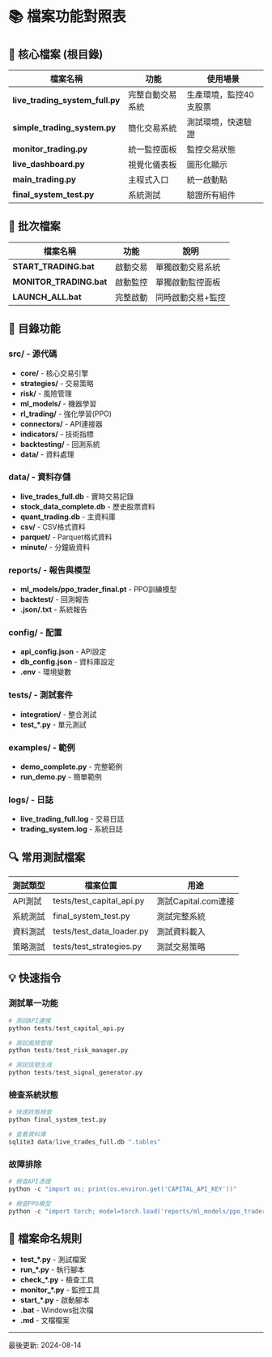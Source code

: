 # 📚 檔案功能對照表

## 🎯 核心檔案 (根目錄)

| 檔案名稱 | 功能 | 使用場景 |
|---------|------|----------|
| **live_trading_system_full.py** | 完整自動交易系統 | 生產環境，監控40支股票 |
| **simple_trading_system.py** | 簡化交易系統 | 測試環境，快速驗證 |
| **monitor_trading.py** | 統一監控面板 | 監控交易狀態 |
| **live_dashboard.py** | 視覺化儀表板 | 圖形化顯示 |
| **main_trading.py** | 主程式入口 | 統一啟動點 |
| **final_system_test.py** | 系統測試 | 驗證所有組件 |

## 🔧 批次檔案

| 檔案名稱 | 功能 | 說明 |
|---------|------|------|
| **START_TRADING.bat** | 啟動交易 | 單獨啟動交易系統 |
| **MONITOR_TRADING.bat** | 啟動監控 | 單獨啟動監控面板 |
| **LAUNCH_ALL.bat** | 完整啟動 | 同時啟動交易+監控 |

## 📂 目錄功能

### src/ - 源代碼
- **core/** - 核心交易引擎
- **strategies/** - 交易策略
- **risk/** - 風險管理
- **ml_models/** - 機器學習
- **rl_trading/** - 強化學習(PPO)
- **connectors/** - API連接器
- **indicators/** - 技術指標
- **backtesting/** - 回測系統
- **data/** - 資料處理

### data/ - 資料存儲
- **live_trades_full.db** - 實時交易記錄
- **stock_data_complete.db** - 歷史股票資料
- **quant_trading.db** - 主資料庫
- **csv/** - CSV格式資料
- **parquet/** - Parquet格式資料
- **minute/** - 分鐘級資料

### reports/ - 報告與模型
- **ml_models/ppo_trader_final.pt** - PPO訓練模型
- **backtest/** - 回測報告
- **.json/.txt** - 系統報告

### config/ - 配置
- **api_config.json** - API設定
- **db_config.json** - 資料庫設定
- **.env** - 環境變數

### tests/ - 測試套件
- **integration/** - 整合測試
- **test_*.py** - 單元測試

### examples/ - 範例
- **demo_complete.py** - 完整範例
- **run_demo.py** - 簡單範例

### logs/ - 日誌
- **live_trading_full.log** - 交易日誌
- **trading_system.log** - 系統日誌

## 🔍 常用測試檔案

| 測試類型 | 檔案位置 | 用途 |
|---------|---------|------|
| API測試 | tests/test_capital_api.py | 測試Capital.com連接 |
| 系統測試 | final_system_test.py | 測試完整系統 |
| 資料測試 | tests/test_data_loader.py | 測試資料載入 |
| 策略測試 | tests/test_strategies.py | 測試交易策略 |

## 💡 快速指令

### 測試單一功能
```python
# 測試API連接
python tests/test_capital_api.py

# 測試風險管理
python tests/test_risk_manager.py

# 測試信號生成
python tests/test_signal_generator.py
```

### 檢查系統狀態
```python
# 快速狀態檢查
python final_system_test.py

# 查看資料庫
sqlite3 data/live_trades_full.db ".tables"
```

### 故障排除
```python
# 檢查API憑證
python -c "import os; print(os.environ.get('CAPITAL_API_KEY'))"

# 檢查PPO模型
python -c "import torch; model=torch.load('reports/ml_models/ppo_trader_final.pt', weights_only=False); print('Model OK')"
```

## 📝 檔案命名規則

- **test_*.py** - 測試檔案
- **run_*.py** - 執行腳本
- **check_*.py** - 檢查工具
- **monitor_*.py** - 監控工具
- **start_*.py** - 啟動腳本
- **.bat** - Windows批次檔
- **.md** - 文檔檔案

---
最後更新: 2024-08-14